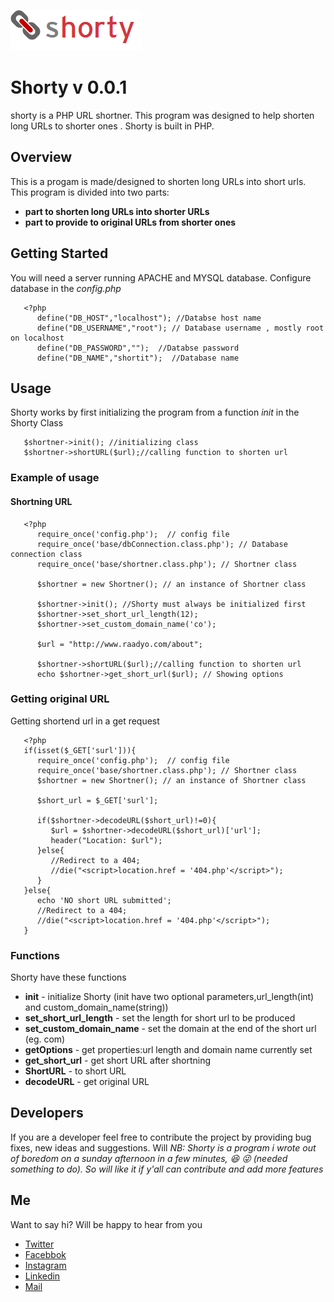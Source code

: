 ![Shorty](https://github.com/asadadams/Shorty/blob/master/logo.png)

# Shorty v 0.0.1
shorty is a PHP URL shortner. This program was designed to help shorten long URLs to shorter ones . Shorty is built in PHP. 

## Overview
This is a progam is made/designed to shorten long URLs into short urls. This program is divided into two parts:
* **part to shorten long URLs into shorter URLs**
* **part to provide to original URLs from shorter ones** 

## Getting Started
   You will need a server running APACHE and MYSQL database. Configure database in the *config.php*
   ```
      <?php
         define("DB_HOST","localhost"); //Databse host name 
         define("DB_USERNAME","root"); // Database username , mostly root on localhost 
         define("DB_PASSWORD","");  //Databse password
         define("DB_NAME","shortit");  //Database name 

   ```

## Usage
Shorty works by first initializing the program from a function *init* in the Shorty Class

```
   $shortner->init(); //initializing class
   $shortner->shortURL($url);//calling function to shorten url

```

### Example of usage
#### Shortning URL

```
   <?php
      require_once('config.php');  // config file 
      require_once('base/dbConnection.class.php'); // Database connection class
      require_once('base/shortner.class.php'); // Shortner class

      $shortner = new Shortner(); // an instance of Shortner class
      
      $shortner->init(); //Shorty must always be initialized first
      $shortner->set_short_url_length(12);
      $shortner->set_custom_domain_name('co');  

      $url = "http://www.raadyo.com/about"; 

      $shortner->shortURL($url);//calling function to shorten url
      echo $shortner->get_short_url($url); // Showing options

```
### Getting original URL
Getting shortend url in a get request 

```
   <?php
   if(isset($_GET['surl'])){
      require_once('config.php');  // config file 
      require_once('base/shortner.class.php'); // Shortner class
      $shortner = new Shortner(); // an instance of Shortner class

      $short_url = $_GET['surl'];

      if($shortner->decodeURL($short_url)!=0){
         $url = $shortner->decodeURL($short_url)['url'];
         header("Location: $url");
      }else{
         //Redirect to a 404;
         //die("<script>location.href = '404.php'</script>");
      }
   }else{
      echo 'NO short URL submitted';
      //Redirect to a 404;
      //die("<script>location.href = '404.php'</script>");
   }

```

### Functions
Shorty have these functions  
* **init** - initialize Shorty (init have two optional parameters,url_length(int) and custom_domain_name(string))
* **set_short_url_length** - set the length for short url to be produced
* **set_custom_domain_name** - set the domain at the end of the short url (eg. com)
* **getOptions** - get properties:url length and domain name currently set
* **get_short_url** - get short URL after shortning
* **ShortURL** - to short URL
* **decodeURL** - get original URL


## Developers
If you are a developer feel free to contribute the project by providing bug fixes, new ideas and suggestions. 
Will 
*NB: Shorty is a program i wrote out of boredom on a sunday afternoon in a few minutes, :laughing: :stuck_out_tongue_winking_eye: (needed something to do). So will like it if y'all can contribute and add more features*

## Me
Want to say hi? Will be happy to hear from you
* [Twitter](http:///www.twitter.com/asadadams)
* [Facebbok](http://www.facebook.com/asad.adams)
* [Instagram](http://www.instagram.com/asadadams)
* [Linkedin](http://www.linkedin.com/in/asad-adams-7548a4104/)
* [Mail](clarkpeace.adams@gmail.com)
